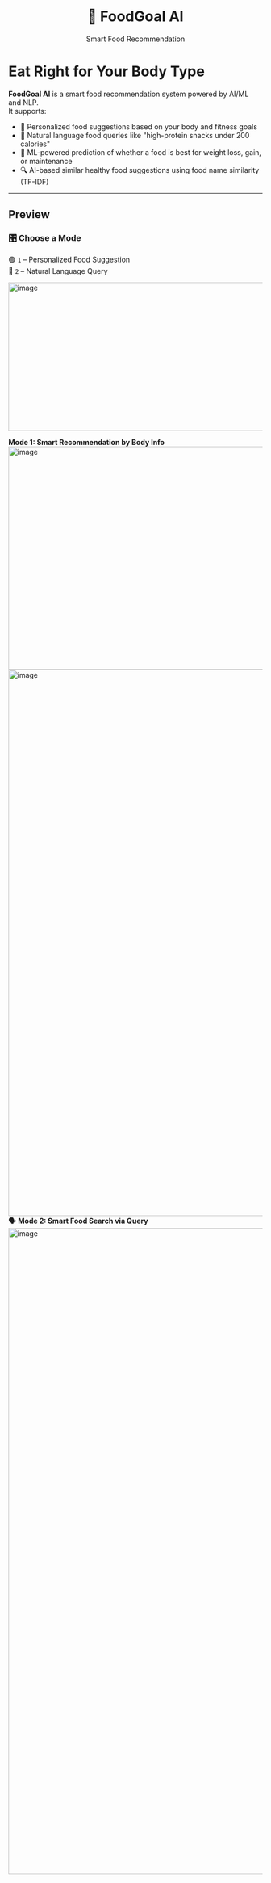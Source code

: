 <h1 align="center">🥗 FoodGoal AI</h1>
<p align="center">Smart Food Recommendation </p>

# Eat Right for Your Body Type

**FoodGoal AI** is a smart food recommendation system powered by AI/ML and NLP.  
It supports:
- 🎯 Personalized food suggestions based on your body and fitness goals
- 🧠 Natural language food queries like "high-protein snacks under 200 calories"
- 🤖 ML-powered prediction of whether a food is best for weight loss, gain, or maintenance
- 🔍 AI-based similar healthy food suggestions using food name similarity (TF-IDF)

---
## Preview 
### 🎛️ Choose a Mode

🟢 `1` – Personalized Food Suggestion  
🔵 `2` – Natural Language Query

<img width="569" height="294" alt="image" src="https://github.com/user-attachments/assets/34db02b2-0574-4d08-829e-aa2f3817c4da" />

 **Mode 1: Smart Recommendation by Body Info**
<img width="968" height="442" alt="image" src="https://github.com/user-attachments/assets/eacba79c-b67f-4f00-9e9e-1a3228c838fa" />
<img width="1936" height="1082" alt="image" src="https://github.com/user-attachments/assets/b0c5e6c8-8577-4c07-8279-aadf6eb1a9d9" />
🗣 **Mode 2: Smart Food Search via Query**
<img width="2296" height="1280" alt="image" src="https://github.com/user-attachments/assets/34ac8996-394d-4dd8-9ea4-87fd454104f3" />










